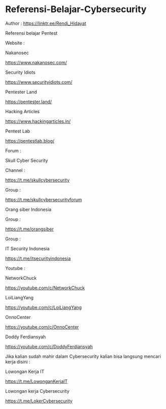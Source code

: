 # Referensi-Belajar-Cybersecurity

Author : https://linktr.ee/Rendi_Hidayat

Referensi belajar Pentest

Website :

Nakanosec

https://www.nakanosec.com/

Security Idiots

https://www.securityidiots.com/

Pentester Land

https://pentester.land/

Hacking Articles

https://www.hackingarticles.in/

Pentest Lab

https://pentestlab.blog/


Forum :

Skull Cyber Security

Channel :

https://t.me/skullcybersecurity

Group :

https://t.me/skullcybersecurityforum

Orang siber Indonesia

Group :

https://t.me/orangsiber

Group :

IT Security Indonesia

https://t.me/itsecurityindonesia


Youtube :

NetworkChuck

https://youtube.com/c/NetworkChuck

LoiLiangYang

https://youtube.com/c/LoiLiangYang

OnnoCenter

https://youtube.com/c/OnnoCenter

Doddy Ferdiansyah

https://youtube.com/c/DoddyFerdiansyah


Jika kalian sudah mahir dalam Cybersecurity kalian bisa langsung mencari kerja disini :

Lowongan Kerja IT

https://t.me/LowonganKerjaIT

Lowongan kerja Cybersecurity

https://t.me/LokerCybersecurity
